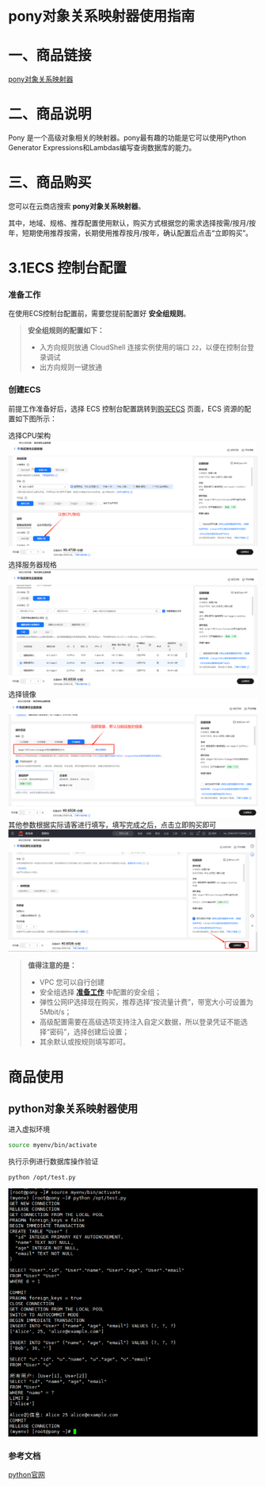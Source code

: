 # pony对象关系映射器使用指南

# 一、商品链接

[pony对象关系映射器](https://marketplace.huaweicloud.com/hidden/contents/8790f1dc-508d-4ad8-b793-b19518550dad#productid=OFFI1166671996658528256)

# 二、商品说明

Pony 是一个高级对象相关的映射器。pony最有趣的功能是它可以使用Python Generator Expressions和Lambdas编写查询数据库的能力。
# 三、商品购买

您可以在云商店搜索 **pony对象关系映射器**。

其中，地域、规格、推荐配置使用默认，购买方式根据您的需求选择按需/按月/按年，短期使用推荐按需，长期使用推荐按月/按年，确认配置后点击“立即购买”。

# 3.1ECS 控制台配置

### 准备工作

在使用ECS控制台配置前，需要您提前配置好 **安全组规则**。

> **安全组规则的配置如下：**
> - 入方向规则放通 CloudShell 连接实例使用的端口 `22`，以便在控制台登录调试
> - 出方向规则一键放通

### 创建ECS

前提工作准备好后，选择 ECS 控制台配置跳转到[购买ECS](https://support.huaweicloud.com/qs-ecs/ecs_01_0103.html) 页面，ECS 资源的配置如下图所示：

选择CPU架构
![img.png](images/img8.png)
选择服务器规格
![img_1.png](images/img_1.png)
选择镜像
![img_2.png](images/img_2.png)
其他参数根据实际请客进行填写，填写完成之后，点击立即购买即可
![img_3.png](images/img_3.png)


> **值得注意的是：**
> - VPC 您可以自行创建
> - 安全组选择 [**准备工作**](#准备工作) 中配置的安全组；
> - 弹性公网IP选择现在购买，推荐选择“按流量计费”，带宽大小可设置为5Mbit/s；
> - 高级配置需要在高级选项支持注入自定义数据，所以登录凭证不能选择“密码”，选择创建后设置；
> - 其余默认或按规则填写即可。

# 商品使用

## python对象关系映射器使用

进入虚拟环境
```bash
source myenv/bin/activate
```
执行示例进行数据库操作验证
```bash
python /opt/test.py
```
![img.png](images/img_4.png)

### 参考文档
[python官网](https://docs.ponyorm.org/)
